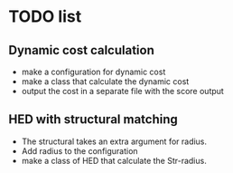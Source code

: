 # TODO list
## Dynamic cost calculation
- make a configuration for dynamic cost
- make a class that calculate the dynamic cost
- output the cost in a separate file with the score output
## HED with structural matching
- The structural takes an extra argument for radius.
- Add radius to the configuration 
- make a class of HED that calculate the Str-radius.



